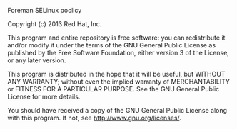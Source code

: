 Foreman SELinux poclicy

Copyright (c) 2013 Red Hat, Inc.

This program and entire repository is free software: you can redistribute it
and/or modify it under the terms of the GNU General Public License as
published by the Free Software Foundation, either version 3 of the License, or
any later version.

This program is distributed in the hope that it will be useful, but WITHOUT
ANY WARRANTY; without even the implied warranty of MERCHANTABILITY or FITNESS
FOR A PARTICULAR PURPOSE.  See the GNU General Public License for more
details.

You should have received a copy of the GNU General Public License along with
this program.  If not, see <http://www.gnu.org/licenses/>.

